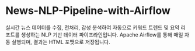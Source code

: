 # News-NLP-Pipeline-with-Airflow
실시간 뉴스 데이터를 수집, 전처리, 감성 분석하여 자동으로 키워드 트렌드 및 요약 리포트를 생성하는 NLP 기반 데이터 파이프라인입니다.   Apache Airflow를 통해 매일 자동 실행되며, 결과는 HTML 포맷으로 저장됩니다.
